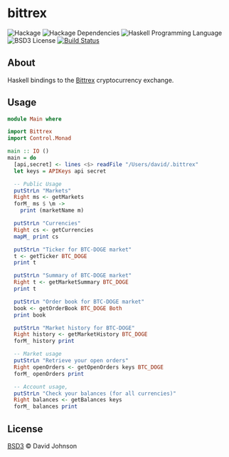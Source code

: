 bittrex
==============================
![Hackage](https://img.shields.io/hackage/v/bittrex.svg)
![Hackage Dependencies](https://img.shields.io/hackage-deps/v/bittrex.svg)
![Haskell Programming Language](https://img.shields.io/badge/language-Haskell-blue.svg)
![BSD3 License](http://img.shields.io/badge/license-BSD3-brightgreen.svg)
[![Build Status](https://travis-ci.org/dmjio/bittrex.svg?branch=master)](https://travis-ci.org/dmjio/bittrex)

## About

Haskell bindings to the [Bittrex](https://bittrex.com/) cryptocurrency exchange.

## Usage

```haskell
module Main where

import Bittrex
import Control.Monad

main :: IO ()
main = do
  [api,secret] <- lines <$> readFile "/Users/david/.bittrex"
  let keys = APIKeys api secret

  -- Public Usage
  putStrLn "Markets"
  Right ms <- getMarkets
  forM_ ms $ \m ->
    print (marketName m)

  putStrLn "Currencies"
  Right cs <- getCurrencies
  mapM_ print cs

  putStrLn "Ticker for BTC-DOGE market"
  t <- getTicker BTC_DOGE
  print t

  putStrLn "Summary of BTC-DOGE market"
  Right t <- getMarketSummary BTC_DOGE
  print t

  putStrLn "Order book for BTC-DOGE market"
  book <- getOrderBook BTC_DOGE Both
  print book

  putStrLn "Market history for BTC-DOGE"
  Right history <- getMarketHistory BTC_DOGE
  forM_ history print

  -- Market usage
  putStrLn "Retrieve your open orders"
  Right openOrders <- getOpenOrders keys BTC_DOGE
  forM_ openOrders print

  -- Account usage,
  putStrLn "Check your balances (for all currencies)"
  Right balances <- getBalances keys
  forM_ balances print
```

## License

[BSD3](LICENSE) © David Johnson
